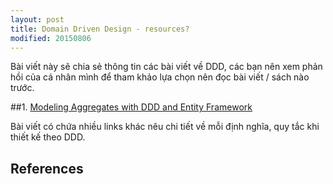 ```yaml
---
layout: post
title: Domain Driven Design - resources?
modified: 20150806
---
```


Bài viết này sẽ chia sẻ thông tin các bài viết về DDD, các bạn nên xem phản hồi của cá nhân mình
để tham khảo lựa chọn nên đọc bài viết / sách nào trước.

##1. [Modeling Aggregates with DDD and Entity Framework][1]

Bài viết có chứa nhiều links khác nêu chi tiết về mỗi định nghĩa, quy tắc khi thiết kế theo DDD.

## References
[1]: https://vaughnvernon.co/?p=879